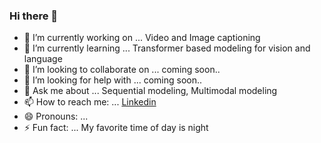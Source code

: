 ### Hi there 👋



- 🔭 I’m currently working on ... Video and Image captioning
- 🌱 I’m currently learning ... Transformer based modeling for vision and language
- 👯 I’m looking to collaborate on ... coming soon..
- 🤔 I’m looking for help with ... coming soon..
- 💬 Ask me about ... Sequential modeling, Multimodal modeling
- 📫 How to reach me: ... [Linkedin](linkedin.com/in/nasib-ullah-103b4923)
- 😄 Pronouns: ... 
- ⚡ Fun fact: ... My favorite time of day is night
